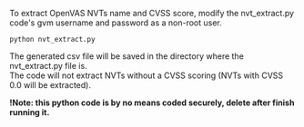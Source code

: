 To extract OpenVAS NVTs name and CVSS score, modify the nvt_extract.py code's gvm username and password as a non-root user.
```
python nvt_extract.py
```
The generated csv file will be saved in the directory where the nvt_extract.py file is. </br>
The code will not extract NVTs without a CVSS scoring (NVTs with CVSS 0.0 will be extracted). </br>

**!Note: this python code is by no means coded securely, delete after finish running it.**
